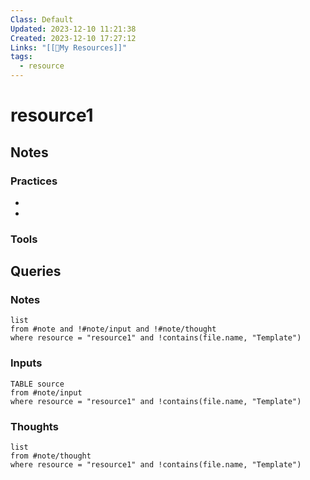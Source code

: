 ```yaml
---
Class: Default
Updated: 2023-12-10 11:21:38
Created: 2023-12-10 17:27:12
Links: "[[🔭My Resources]]"
tags:
  - resource
---
```



# resource1
## Notes

### Practices
- 
- 

### Tools

## Queries
### Notes
```dataview
list
from #note and !#note/input and !#note/thought
where resource = "resource1" and !contains(file.name, "Template")
```
### Inputs
```dataview
TABLE source
from #note/input
where resource = "resource1" and !contains(file.name, "Template")
```

### Thoughts
```dataview
list
from #note/thought
where resource = "resource1" and !contains(file.name, "Template")
```
